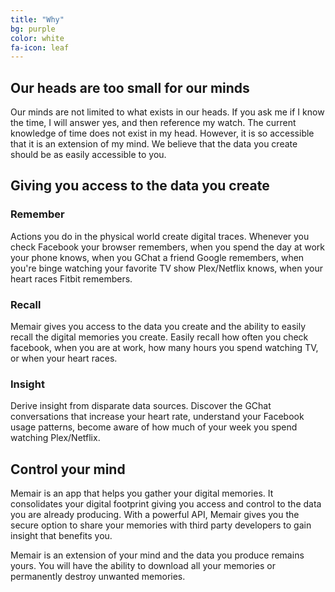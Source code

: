 ```yaml
---
title: "Why"
bg: purple
color: white
fa-icon: leaf
---
```


## Our heads are too small for our minds

Our minds are not limited to what exists in our heads. If you ask me if I know the time, I will answer yes, and then reference my watch. The current knowledge of time does not exist in my head. However, it is so accessible that it is an extension of my mind. We believe that the data you create should be as easily accessible to you.

## Giving you access to the data you create

### Remember

Actions you do in the physical world create digital traces. Whenever you check Facebook your browser remembers, when you spend the day at work your phone knows, when you GChat a friend Google remembers, when you're binge watching your favorite TV show Plex/Netflix knows, when your heart races Fitbit remembers.

### Recall

Memair gives you access to the data you create and the ability to easily recall the digital memories you create. Easily recall how often you check facebook, when you are at work, how many hours you spend watching TV, or when your heart races.

### Insight

Derive insight from disparate data sources. Discover the GChat conversations that increase your heart rate, understand your Facebook usage patterns, become aware of how much of your week you spend watching Plex/Netflix.

## Control your mind

Memair is an app that helps you gather your digital memories. It consolidates your digital footprint giving you access and control to the data you are already producing. With a powerful API, Memair gives you the secure option to share your memories with third party developers to gain insight that benefits you.

Memair is an extension of your mind and the data you produce remains yours. You will have the ability to download all your memories or permanently destroy unwanted memories.

